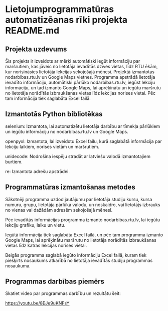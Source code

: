 # Lietojumprogrammatūras automatizēanas rīki projekta README.md
## Projekta uzdevums
Šis projekts ir izveidots ar mērķi automātiski iegūt informāciju par maršrutiem, kas jāveic no lietotāja ievadītās dzīves vietas, līdz RTU ēkām, kur norisināsies lietotāja lekcijas sekojošajā mēnesī. Projektā izmantotas nodarbibas.rtu.lv un Google Maps vietnes. Programma apstrādā lietotāja ievadīto informāciju, automātiski pārlūko nodarbibas.rtu.lv, iegūst lekciju informāciju, un tad izmanto Google Maps, lai aprēķinātu un iegūtu maršrutu no lietotāja norādītās izbraukšanas vietas līdz lekcijas norises vietai. Pēc tam informācija tiek saglabāta Excel failā.

## Izmantotās Python bibliotēkas
selenium: Izmantota, lai automatizētu lietotāja darbību ar tīmekļa pārlūkiem un iegūtu informāciju no nodarbibas.rtu.lv un Google Maps.

openpyxl: Izmantota, lai izveidotu Excel failu, kurā saglabātā informācija par lekciju laikiem, norises vietām un maršrutiem.

unidecode: Nodrošina iespēju stradāt ar latviešu valodā izmantotajiem burtiem.

re: Izmantota adrešu apstrādei.

## Programmatūras izmantošanas metodes
Sākotnēji programma uzdod jautājumu par lietotāja studiju kursu, kursa numuru, grupu, lietotāja pārlūka valodu, un noskaidro, vai lietotājs izbrauks no vienas vai dažādām adresēm sekojošajā mēnesī.

Pēc ievadītās informācijas programma izmanto nodarbibas.rtu.lv, lai iegūtu lekciju grafiku, laiku un vietu.

Iegūtā informācija tiek saglabāta Excel failā, un pēc tam programma izmanto Google Maps, lai aprēķinātu maršrutu no lietotāja norādītās izbraukšanas vietas līdz katras lekcijas norises vietai.

Beigās programma saglabā iegūto informāciju Excel failā, kuram tiek piešķirts nosaukums atkarībā no lietotāja ievadītās studiju programmas nosaukuma.

## Programmas darbības piemērs
Skatiet video par programmas darbību un rezultātu šeit:

https://youtu.be/8EJe9uKNFsY
